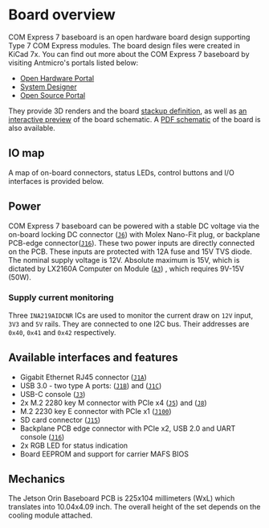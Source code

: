 # Board overview

COM Express 7 baseboard is an open hardware board design supporting Type 7 COM Express modules.
The board design files were created in KiCad 7x.
You can find out more about the COM Express 7 baseboard by visiting Antmicro's portals listed below:

* [Open Hardware Portal](https://openhardware.antmicro.com/boards/com-express-7-baseboard/)
* [System Designer](https://designer.antmicro.com/hardware/devices/com_express_7_baseboard_with_lx2160a)
* [Open Source Portal](https://opensource.antmicro.com/projects/com-express-7-baseboard/)
 
They provide 3D renders and the board [stackup definition](https://openhardware.antmicro.com/boards/com-express-7-baseboard/?view=top-ortho&tab=stackup), as well as [an interactive preview](https://openhardware.antmicro.com/boards/com-express-7-baseboard/?view=top-ortho&amp%3Btab=stackup&tab=preview) of the board schematic.
A [PDF schematic](../com-express-7-baseboard-schematic.pdf) of the board is also available.

## IO map 

A map of on-board connectors, status LEDs, control buttons and I/O interfaces is provided below.

## Power
 
COM Express 7 baseboard can be powered with a stable DC voltage via the on-board locking DC connector ([`J6`](#J6)) with Molex Nano-Fit plug, or backplane PCB-edge connector([`J16`](#J16)). These two power inputs are directly connected on the PCB. These inputs are protected with 12A fuse and 15V TVS diode. The nominal supply voltage is 12V. Absolute maximum is 15V, which is dictated by LX2160A Computer on Module ([`A3`](#A3)) , which requires 9V-15V (50W).

### Supply current monitoring
Three `INA219AIDCNR` ICs are used to monitor the current draw on `12V` input, `3V3` and `5V` rails.
They are connected to one I2C bus. Their addresses are `0x40`, `0x41` and `0x42` respectively.

## Available interfaces and features

- Gigabit Ethernet RJ45 connector ([`J1A`](#J1))
- USB 3.0 - two type A ports: ([`J1B`](#J1)) and ([`J1C`](#J1))
- USB-C console ([`J3`](#J3))
- 2x M.2 2280 key M connector with PCIe x4 ([`J5`](#J5)) and ([`J8`](#J8))
- M.2 2230 key E connector with PCIe x1 ([`J100`](#J100))
- SD card connector ([`J15`](#J15))
- Backplane PCB edge connector with PCIe x2, USB 2.0 and UART console ([`J16`](#J16))
- 2x RGB LED for status indication
- Board EEPROM and support for carrier MAFS BIOS

## Mechanics

The Jetson Orin Baseboard PCB is 225x104 millimeters (WxL) which translates into 10.04x4.09 inch.
The overall height of the set depends on the cooling module attached.
